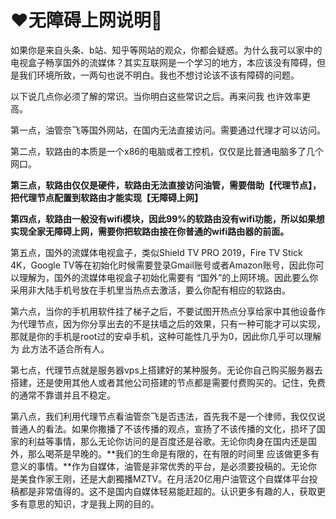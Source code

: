 # ❤️无障碍上网说明💜

如果你是来自头条、b站、知乎等网站的观众，你都会疑惑。为什么我可以家中的电视盒子畅享国外的流媒体？其实互联网是一个学习的地方，本应该没有障碍，但是我们环境所致，一两句也说不明白。我也不想讨论该不该有障碍的问题。

以下说几点你必须了解的常识。当你明白这些常识之后。再来问我 也许效率更高。

第一点，油管奈飞等国外网站，在国内无法直接访问。需要通过代理才可以访问。

第二点，软路由的本质是一个x86的电脑或者工控机，仅仅是比普通电脑多了几个网口。

**第三点，软路由仅仅是硬件，软路由无法直接访问油管，需要借助【代理节点】，把代理节点配置到软路由才能实现【无障碍上网】**

**第四点，软路由一般没有wifi模块，因此99%的软路由没有wifi功能，所以如果想实现全家无障碍上网，需要你把软路由接在你普通的wifi路由器的前面。**

第五点，国外的流媒体电视盒子，类似Shield TV PRO 2019，Fire TV Stick 4K，Google TV等在初始化时候需要登录Gmail账号或者Amazon账号，因此你可以理解为，国外的流媒体电视盒子初始化需要有 “国外”的上网环境。因此要么你采用非大陆手机号放在手机里当热点去激活，要么你配有相应的软路由。

第六点，当你的手机用软件挂了梯子之后，不要试图开热点分享给家中其他设备作为代理节点，因为你分享出去的不是扶墙之后的效果，只有一种可能才可以实现，那就是你的手机是root过的安卓手机，这种可能性几乎为0，因此你几乎可以理解为 此方法不适合所有人。

第七点，代理节点就是服务器vps上搭建好的某种服务。无论你自己购买服务器去搭建，还是使用其他人或者其他公司搭建的节点都是需要付费购买的。记住，免费的通常不靠谱并且不稳定。

第八点，我们利用代理节点看油管奈飞是否违法，首先我不是一个律师，我仅仅说普通人的看法。如果你撒播了不该传播的观点，宣扬了不该传播的文化，损坏了国家的利益等事情，那么无论你访问的是百度还是谷歌。无论你肉身在国内还是国外，那么喝茶是早晚的。**我们的生命是有限的，在有限的时间里 应该做更多有意义的事情。**作为自媒体，油管是非常优秀的平台，是必须要投稿的。无论你是美食作家王刚，还是大劇獨播MZTV。在月活20亿用户油管这个自媒体平台投稿都是非常值得的。这不是国内自媒体轻易能赶超的。认识更多有趣的人，获取更多有意思的知识，才是我上网的目的。

